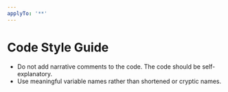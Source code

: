 ```yaml
---
applyTo: '**'
---
```

# Code Style Guide

* Do not add narrative comments to the code. The code should be self-explanatory.
* Use meaningful variable names rather than shortened or cryptic names.